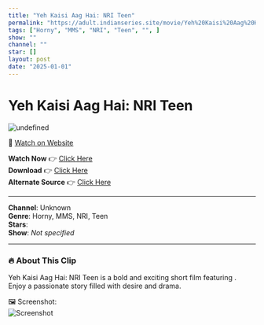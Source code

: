 ```yaml
---
title: "Yeh Kaisi Aag Hai: NRI Teen"
permalink: "https://adult.indianseries.site/movie/Yeh%20Kaisi%20Aag%20Hai%3A%20NRI%20Teen"
tags: ["Horny", "MMS", "NRI", "Teen", "", ]
show: ""
channel: ""
star: []
layout: post
date: "2025-01-01"
---
```


# Yeh Kaisi Aag Hai: NRI Teen

![undefined](https://desisins.com/wp-content/uploads/2024/08/Yeh-Kaisi-Aag-Hai-NRI-Teen-MMS-DesiSins.com_.jpg)

🔗 [Watch on Website](https://adult.indianseries.site/movie/Yeh%20Kaisi%20Aag%20Hai%3A%20NRI%20Teen)

**Watch Now** 👉 [Click Here](https://adult.indianseries.site/movie/Yeh%20Kaisi%20Aag%20Hai%3A%20NRI%20Teen)  
**Download** 👉 [Click Here](https://adult.indianseries.site/movie/Yeh%20Kaisi%20Aag%20Hai%3A%20NRI%20Teen)  
**Alternate Source** 👉 [Click Here](https://adult.indianseries.site/movie/Yeh%20Kaisi%20Aag%20Hai%3A%20NRI%20Teen)

---

**Channel**: Unknown  
**Genre**: Horny, MMS, NRI, Teen  
**Stars**:   
**Show**: *Not specified*

---

### 🔥 About This Clip

Yeh Kaisi Aag Hai: NRI Teen is a bold and exciting short film featuring . Enjoy a passionate story filled with desire and drama.
 
🖼️ Screenshot:  
![Screenshot](https://desisins.com/wp-content/uploads/2024/08/Yeh-Kaisi-Aag-Hai-NRI-Teen-MMS-DesiSins.com_.jpg)
